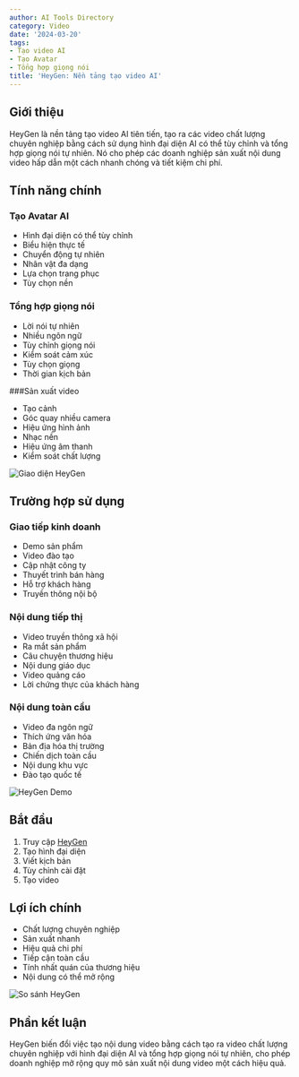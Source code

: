 ```yaml
---
author: AI Tools Directory
category: Video
date: '2024-03-20'
tags:
- Tạo video AI
- Tạo Avatar
- Tổng hợp giọng nói
title: 'HeyGen: Nền tảng tạo video AI'
---
```


## Giới thiệu

HeyGen là nền tảng tạo video AI tiên tiến, tạo ra các video chất lượng chuyên nghiệp bằng cách sử dụng hình đại diện AI có thể tùy chỉnh và tổng hợp giọng nói tự nhiên. Nó cho phép các doanh nghiệp sản xuất nội dung video hấp dẫn một cách nhanh chóng và tiết kiệm chi phí.

## Tính năng chính

### Tạo Avatar AI
- Hình đại diện có thể tùy chỉnh
- Biểu hiện thực tế
- Chuyển động tự nhiên
- Nhân vật đa dạng
- Lựa chọn trang phục
- Tùy chọn nền

### Tổng hợp giọng nói
- Lời nói tự nhiên
- Nhiều ngôn ngữ
- Tùy chỉnh giọng nói
- Kiểm soát cảm xúc
- Tùy chọn giọng
- Thời gian kịch bản

###Sản xuất video
- Tạo cảnh
- Góc quay nhiều camera
- Hiệu ứng hình ảnh
- Nhạc nền
- Hiệu ứng âm thanh
- Kiểm soát chất lượng

![Giao diện HeyGen](/imgs/heygen/interface.jpg)

## Trường hợp sử dụng

### Giao tiếp kinh doanh
- Demo sản phẩm
- Video đào tạo
- Cập nhật công ty
- Thuyết trình bán hàng
- Hỗ trợ khách hàng
- Truyền thông nội bộ

### Nội dung tiếp thị
- Video truyền thông xã hội
- Ra mắt sản phẩm
- Câu chuyện thương hiệu
- Nội dung giáo dục
- Video quảng cáo
- Lời chứng thực của khách hàng

### Nội dung toàn cầu
- Video đa ngôn ngữ
- Thích ứng văn hóa
- Bản địa hóa thị trường
- Chiến dịch toàn cầu
- Nội dung khu vực
- Đào tạo quốc tế

![HeyGen Demo](/imgs/heygen/demo.jpg)

## Bắt đầu

1. Truy cập [HeyGen](https://heygen.com)
2. Tạo hình đại diện
3. Viết kịch bản
4. Tùy chỉnh cài đặt
5. Tạo video

## Lợi ích chính

- Chất lượng chuyên nghiệp
- Sản xuất nhanh
- Hiệu quả chi phí
- Tiếp cận toàn cầu
- Tính nhất quán của thương hiệu
- Nội dung có thể mở rộng

![So sánh HeyGen](/imgs/heygen/comparison.jpg)

## Phần kết luận

HeyGen biến đổi việc tạo nội dung video bằng cách tạo ra video chất lượng chuyên nghiệp với hình đại diện AI và tổng hợp giọng nói tự nhiên, cho phép doanh nghiệp mở rộng quy mô sản xuất nội dung video một cách hiệu quả.